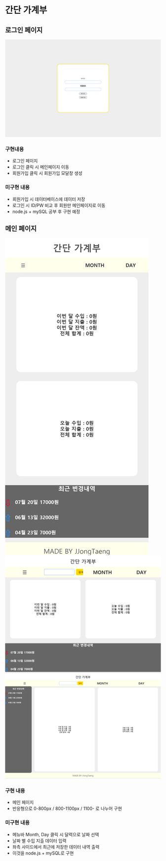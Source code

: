 # 간단 가계부

## 로그인 페이지

![](./images/로그인.png)

### 구현내용
  - 로그인 페이지
  - 로그인 클릭 시 메인페이지 이동
  - 회원가입 클릭 시 회원가입 모달창 생성
### 미구현 내용
  - 회원가입 시 데이터베이스에 데이터 저장
  - 로그인 시 ID/PW 비교 후 회원만 메인페이지로 이동
  - node.js + mySQL 공부 후 구현 예정

## 메인 페이지

![](./images/반응형1.png)
![](./images/반응형2.png)
![](./images/반응형3.png)

### 구현 내용
  - 메인 페이지
  - 반응형으로 0-800px / 800-1100px / 1100- 로 나누어 구현
### 미구현 내용
  - 메뉴바 Month, Day 클릭 시 달력으로 날짜 선택
  - 날짜 별 수입 지출 데이터 입력
  - 좌측 사이드에서 최근에 저장한 데이터 내역 출력
  - 이것을 node.js + mySQL로 구현

